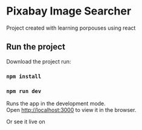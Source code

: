 # Pixabay Image Searcher

Project created with learning porpouses using react

## Run the project

Download the project run:

### `npm install`
### `npm run dev`

Runs the app in the development mode.\
Open [http://localhost:3000](http://localhost:3000) to view it in the browser.

Or see it live on
